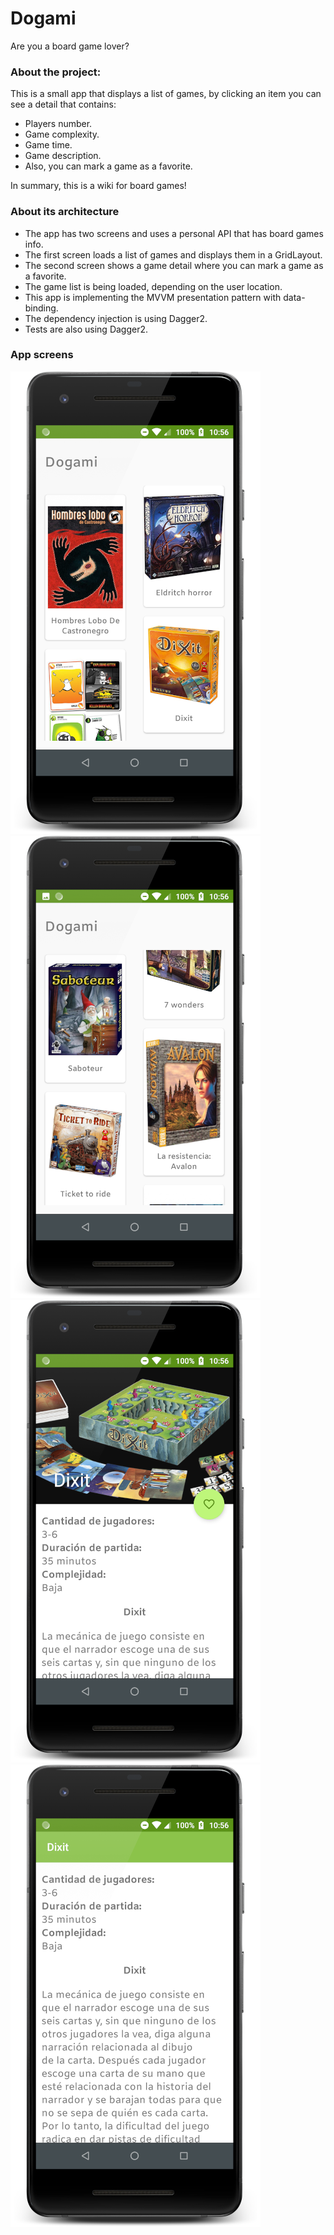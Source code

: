 Dogami
======

Are you a board game lover?

### About the project:

This is a small app that displays a list of games, by clicking an item you can see a detail that contains:
- Players number.
- Game complexity.
- Game time.
- Game description.
- Also, you can mark a game as a favorite.
 
In summary, this is a wiki for board games!  

### About its architecture 

- The app has two screens and uses a personal API that has board games info.
- The first screen loads a list of games and displays them in a GridLayout.
- The second screen shows a game detail where you can mark a game as a favorite.
- The game list is being loaded, depending on the user location.
- This app is implementing the MVVM presentation pattern with data-binding.
- The dependency injection is using Dagger2.
- Tests are also using Dagger2.

### App screens

![Screen One](images/ScreenOne.png)
![Screen Two](images/ScreenTwo.png)
![Screen Two](images/ScreenThree.png)
![Screen Two](images/ScreenFour.png)